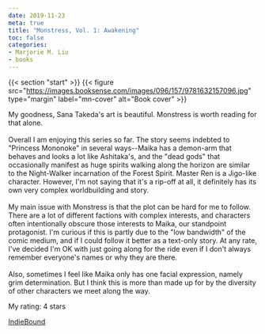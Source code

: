 ```yaml
---
date: 2019-11-23
meta: true
title: "Monstress, Vol. 1: Awakening"
toc: false
categories:
- Marjorie M. Liu
- books
---
```


{{< section "start" >}}
{{< figure src="https://images.booksense.com/images/096/157/9781632157096.jpg" type="margin" label="mn-cover" alt="Book cover" >}}

My goodness, Sana Takeda's art is beautiful. Monstress is worth reading for that alone.<br /><br />Overall I am enjoying this series so far. The story seems indebted to "Princess Mononoke" in several ways--Maika has a demon-arm that behaves and looks a lot like Ashitaka's, and the "dead gods" that occasionally manifest as huge spirits walking along the horizon are similar to the Night-Walker incarnation of the Forest Spirit. Master Ren is a Jigo-like character. However, I'm not saying that it's a rip-off at all, it definitely has its own very complex worldbuilding and story.<br /><br />My main issue with Monstress is that the plot can be hard for me to follow. There are a lot of different factions with complex interests, and characters often intentionally obscure those interests to Maika, our standpoint protagonist. I'm curious if this is partly due to the "low bandwidth" of the comic medium, and if I could follow it better as a text-only story. At any rate, I've decided I'm OK with just going along for the ride even if I don't always remember everyone's names or why they are there. <br /><br />Also, sometimes I feel like Maika only has one facial expression, namely grim determination. But I think this is more than made up for by the diversity of other characters we meet along the way.

My rating: 4 stars  

[IndieBound](https://www.indiebound.org/book/9781632157096)
